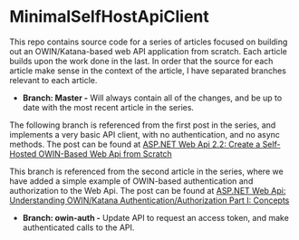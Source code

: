 # MinimalSelfHostApiClient
This repo contains source code for a series of articles focused on building out an OWIN/Katana-based web API application from scratch. Each article builds upon the work done in the last. In order that the source for each article make sense in the context of the article, I have separated branches relevant to each article.

* **Branch: Master -** Will always contain all of the changes, and be up to date with the most recent article in the series.

The following branch is referenced from the first post in the series, and implements a very basic API client, with no authentication, and no async methods. The post can be found at [ASP.NET Web Api 2.2: Create a Self-Hosted OWIN-Based Web Api from Scratch](http://typecastexception.com/post/2015/01/11/ASPNET-Web-Api-22-Create-a-Self-Hosted-OWIN-Based-Web-Api-from-Scratch.aspx)

This branch is referenced from the second article in the series, where we have added a simple example of OWIN-based authentication and authorization to the Web Api. The post can be found at [ASP.NET Web Api: Understanding OWIN/Katana Authentication/Authorization Part I: Concepts](http://typecastexception.com/post/2015/01/19/ASPNET-Web-Api-Understanding-OWINKatana-AuthenticationAuthorization-Part-I-Concepts.aspx)

* **Branch: owin-auth -** Update API to request an access token, and make authenticated calls to the API. 
